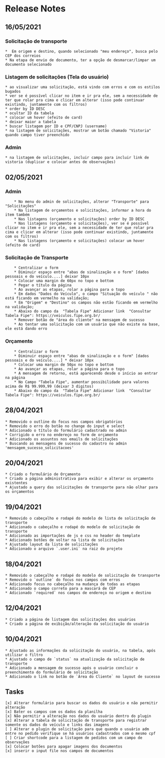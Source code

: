 # Release Notes

## 16/05/2021
### Solicitação de transporte
    *  Em origem e destino, quando selecionado "meu endereço", busca pelo CEP dos correios
    * Na etapa de envio de documento, ter a opção de desmarcar/limpar um documento selecionado

### Listagem de solicitações (Tela do usuário)
    * ao visualizar uma solicitação, está vindo com erros e com os estilos bugados
    * ver se é possível clicar no item e ir pra ele, sem a necessidade de ter que rolar pra cima e clicar em alterar (isso pode continuar existindo, juntamente com os filtros)
    * order by ID DESC
    * ocultar ID da tabela
    * colocar um hover (efeito de card)
    * deixar maior a tabela
    * buscar listagem por ID e CPF/CNPJ (username)
    * na listagem de solicitações, mostrar um botão chamado "Vistoria" quando campo tiver preenchido

### Admin
    * na listagem de solicitações, incluir campo para incluir link de vistoria (duplicar e colocar antes de observações)

## 02/05/2021
### Admin
        * No menu do admin de solicitações, alterar "Transporte" para "Solicitações"
        * Na listagem de orçamentos e solicitações, informar a hora do item também
        * Nas listagens (orçamento e solicitações) order by ID DESC
        * Nas listagens (orçamento e solicitações), ver se é possível clicar no item e ir pra ele, sem a necessidade de ter que rolar pra cima e clicar em alterar (isso pode continuar existindo, juntamente com os filtros)
        * Nas listagens (orçamento e solicitações) colocar um hover (efeito de card)

### Solicitação de Transporte
        * Centralizar o form
        * Diminuir espaço entre "abas de sinalização e o form" [dados pessoais e do veículo....] deixar 10px
        * Colocar uma margin de 60px no topo e bottom
        * Pegar o título da página
        * Ao avançar as etapas, rolar a página para o topo  
        * Em dados "Dados do Veículo", o campo "Situação do veículo " não está ficando em vermelho na validação;
        * Em "Origem" e "Destino" os campos não estão ficando em vermelho na validação;
        * Abaixo do campo da  "Tabela Fipe" Adicionar link  "Consultar Tabela Fipe": https://veiculos.fipe.org.br/  
        * Remover botão de "área do cliente" na mensagem de sucesso
        * Ao tentar uma solicitação com um usuário que não existe na base, ele está dando erro
    
### Orçamento
        * Centralizar o form
        * Diminuir espaço entre "abas de sinalização e o form" [dados pessoais e do veículo....] * deixar 10px
        * Colocar uma margin de 50px no topo e bottom
        * Ao avançar as etapas, rolar a página para o topo
        * A mensagem de retorno, está aparecendo desde o início ao entrar na página
        * No Campo "Tabela Fipe", aumentar possibilidade para valores acima de R$ 99.999,99 (deixar 3 digitos)
        * Abaixo do campo da  "Tabela Fipe" Adicionar link  "Consultar Tabela Fipe": https://veiculos.fipe.org.br/


## 28/04/2021
    * Removido o outline do focus nos campos obrigatórios
    * Removido o erro do botão no change do input e select
    * Adicionado o título do formulário cadastrado no admin
    * Corrigido o erro no endereço no form de orçamento
    * Adicionado os assuntos nos emails de solicitações
    * Buscando as mensagens de sucesso do cadastro no admin 'mensagem_sucesso_solicitacoes'

## 20/04/2021
    * Criado o formulário de Orçamento
    * Criado a página administrativa para exibir e alterar os orçamento existentes
    * Ajustado a query das solicitações de transporte para não olhar para os orçamentos

## 19/04/2021
    * Removido o cabeçalho e rodapé do modelo de lista de solicitação de transporte
    * Adicionado o cabeçalho e rodapé do modelo de solicitação de transporte
    * Adicionado as importações de js e css no header do template
    * Adicionado botões de voltar na lista de solicitações
    * Ajustado layout da lista de solicitações
    * Adicionado o arquivo `.user.ini` na raiz do projeto

## 18/04/2021
    * Removido o cabeçalho e rodapé do modelo de solicitação de transporte
    * Removido o `outline` do focus nos campos com erros
    * Adicionado focus no cabeçalho na mudança de todas as etapas
    * Adicionado o campo correto para a mascará de CEP
    * Adicionado `required` nos campos de endereço no origem e destino

## 12/04/2021
    * Criado a página de listagem das solicitações dos usuários
    * Criado a página de exibição/alteração da solicitação do usuário

## 10/04/2021
    * Ajustado as informações da solicitação do usuário, na tabela, após utilizar o filtro
    * Ajustado o campo de `status` na atualização da solicitação de transporte
    * Adicionado a mensagem de sucesso após o usuário concluir o preenchimento do formulário de solicitação
    * Adicionado o link no botão de `Área do Cliente` no layout de sucesso

## Tasks
```
[x] Alterar formulário para buscar os dados do usuário e não permitir alteração
[x] Bater os campos com os dados da planilha
[x] Não permitir a alteração nos dados do usuário dentro do plugin
[x] Alterar a tabela de solicitação de transporte para registrar somente os dados do veículo e links das imagens
[ ] Alterar o plugin de solicitação para que quando o usuário adm entre no pedido verifique se há usuários cadastrados com o mesmo cpf
[ ] Criar shortcode para a listagem de pedidos com um campo de observações
[x] Colocar botões para apagar imagens dos documentos
[x] inserir o input file nos campos de documentos
```